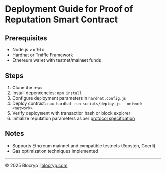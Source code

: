 # Deployment Guide for Proof of Reputation Smart Contract

## Prerequisites

- Node.js >= 16.x  
- Hardhat or Truffle Framework  
- Ethereum wallet with testnet/mainnet funds

## Steps

1. Clone the repo  
2. Install dependencies: `npm install`  
3. Configure deployment parameters in `hardhat.config.js`  
4. Deploy contract: `npx hardhat run scripts/deploy.js --network <network>`  
5. Verify deployment with transaction hash or block explorer  
6. Initialize reputation parameters as per [protocol specification](whitepaper.md)

## Notes

- Supports Ethereum mainnet and compatible testnets (Ropsten, Goerli)  
- Gas optimization techniques implemented

---

© 2025 Blocryp | [blocryp.com](https://blocryp.com)
